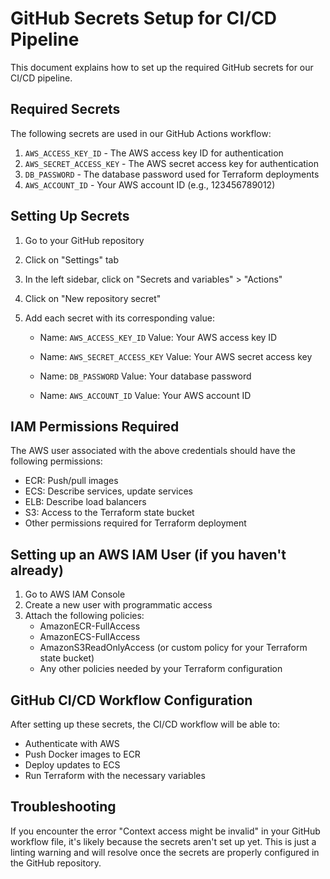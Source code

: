 # GitHub Secrets Setup for CI/CD Pipeline

This document explains how to set up the required GitHub secrets for our CI/CD pipeline.

## Required Secrets

The following secrets are used in our GitHub Actions workflow:

1. `AWS_ACCESS_KEY_ID` - The AWS access key ID for authentication
2. `AWS_SECRET_ACCESS_KEY` - The AWS secret access key for authentication
3. `DB_PASSWORD` - The database password used for Terraform deployments
4. `AWS_ACCOUNT_ID` - Your AWS account ID (e.g., 123456789012)

## Setting Up Secrets

1. Go to your GitHub repository
2. Click on "Settings" tab
3. In the left sidebar, click on "Secrets and variables" > "Actions"
4. Click on "New repository secret"
5. Add each secret with its corresponding value:

   - Name: `AWS_ACCESS_KEY_ID`
     Value: Your AWS access key ID

   - Name: `AWS_SECRET_ACCESS_KEY`
     Value: Your AWS secret access key

   - Name: `DB_PASSWORD`
     Value: Your database password

   - Name: `AWS_ACCOUNT_ID`
     Value: Your AWS account ID

## IAM Permissions Required

The AWS user associated with the above credentials should have the following permissions:

- ECR: Push/pull images
- ECS: Describe services, update services
- ELB: Describe load balancers
- S3: Access to the Terraform state bucket
- Other permissions required for Terraform deployment

## Setting up an AWS IAM User (if you haven't already)

1. Go to AWS IAM Console
2. Create a new user with programmatic access
3. Attach the following policies:
   - AmazonECR-FullAccess
   - AmazonECS-FullAccess
   - AmazonS3ReadOnlyAccess (or custom policy for your Terraform state bucket)
   - Any other policies needed by your Terraform configuration

## GitHub CI/CD Workflow Configuration

After setting up these secrets, the CI/CD workflow will be able to:
- Authenticate with AWS
- Push Docker images to ECR
- Deploy updates to ECS
- Run Terraform with the necessary variables

## Troubleshooting

If you encounter the error "Context access might be invalid" in your GitHub workflow file, it's likely because the secrets aren't set up yet. This is just a linting warning and will resolve once the secrets are properly configured in the GitHub repository.